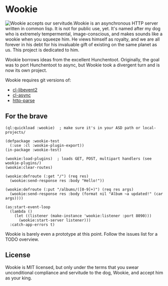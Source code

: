 Wookie
======
<img src="http://orthecreedence.github.com/wookie/wookie-smile_small.jpg"
     style="float: left;"
     alt="Wookie accepts our servitude." />
Wookie is an asynchronous HTTP server written in common lisp. It is not for
public use, yet. It's named after my dog who is extremely tempermental, 
image-conscious, and makes sounds like a wookie when you squeeze him. He views
himself as royalty, and we are all forever in his debt for his invaluable gift
of existing on the same planet as us. This project is dedicated to him.

Wookie borrows ideas from the excellent Hunchentoot. Originally, the goal was to
port Hunchentoot to async, but Wookie took a divergent turn and is now its own
project.

Wookie requires git versions of:

 - [cl-libevent2](/orthecreedence/cl-libevent2)
 - [cl-async](/orthecreedence/cl-async)
 - [http-parse](/orthecreedence/http-parse)

For the brave
-------------
```common-lisp
(ql:quickload :wookie)  ; make sure it's in your ASD path or local-projects/

(defpackage :wookie-test
  (:use :cl :wookie-plugin-export))
(in-package :wookie-test)

(wookie:load-plugins)  ; loads GET, POST, multipart handlers (see wookie-plugins/)
(wookie:clear-routes)

(wookie:defroute (:get "/") (req res)
  (wookie:send-response res :body "Hello!"))

(wookie:defroute (:put "/albums/([0-9]+)") (req res args)
  (wookie:send-response res :body (format nil "Album ~a updated!" (car args))))

(as:start-event-loop
  (lambda ()
    (let ((listener (make-instance 'wookie:listener :port 8090)))
      (wookie:start-server listener)))
  :catch-app-errors t)
```

Wookie is barely even a prototype at this point. Follow the issues list for a
TODO overview.

License
-------
Wookie is MIT licensed, but only under the terms that you swear unconditional
compliance and servitude to the dog, Wookie, and accept him as your king.
